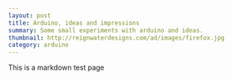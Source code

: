 ```yaml
---
layout: post
title: Arduino, ideas and impressions
summary: Some small experiments with arduino and ideas.
thumbnail: http://reignwaterdesigns.com/ad/images/firefox.jpg
category: arduino
---
```

This is a markdown test page